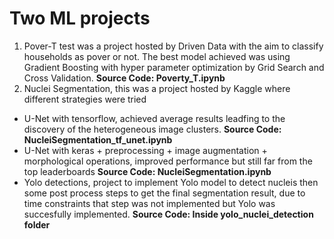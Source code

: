 # Two ML projects
 
1. Pover-T test was a project hosted by Driven Data with the aim to classify households as pover or not. The best model achieved was using Gradient Boosting with hyper parameter optimization by Grid Search and Cross Validation.
 __Source Code: Poverty_T.ipynb__
2. Nuclei Segmentation, this was a project hosted by Kaggle where different strategies were tried
 * U-Net with tensorflow, achieved average results leadfing to the discovery of the heterogeneous image clusters.
 __Source Code: NucleiSegmentation_tf_unet.ipynb__
 * U-Net with keras + preprocessing + image augmentation + morphological operations, improved performance but still far from the top leaderboards
 __Source Code: NucleiSegmentation.ipynb__
 * Yolo detections, project to implement Yolo model to detect nucleis then some post process steps to get the final segmentation result, due to time constraints that step was not implemented but Yolo was succesfully implemented.
 __Source Code: Inside yolo_nuclei_detection folder__

